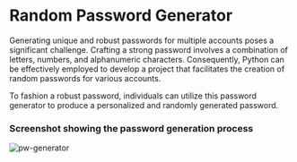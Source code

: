 # Random Password Generator
Generating unique and robust passwords for multiple accounts poses a significant challenge. 
Crafting a strong password involves a combination of letters, numbers, and alphanumeric characters. 
Consequently, Python can be effectively employed to develop a project that facilitates the creation of random passwords for various accounts.

To fashion a robust password, individuals can utilize this password generator to produce a personalized and randomly generated password.

### Screenshot showing the password generation process
![pw-generator](https://github.com/Shashank-Vishwakarma/Random_Password_Generator/assets/90684080/3787003f-99b0-4d48-9b92-1a2bf90e8265)
